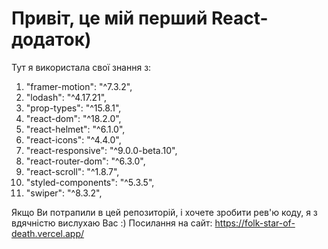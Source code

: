 # Привіт, це мій перший React-додаток)

Тут я використала свої знання з:

1. "framer-motion": "^7.3.2",
2. "lodash": "^4.17.21",
3. "prop-types": "^15.8.1",
4. "react-dom": "^18.2.0",
5. "react-helmet": "^6.1.0",
6. "react-icons": "^4.4.0",
7. "react-responsive": "^9.0.0-beta.10",
8. "react-router-dom": "^6.3.0",
9. "react-scroll": "^1.8.7",
10. "styled-components": "^5.3.5",
11. "swiper": "^8.3.2",

Якщо Ви потрапили в цей репозиторій, і хочете зробити рев'ю коду, я з вдячністю вислухаю Вас :)
Посилання на сайт: https://folk-star-of-death.vercel.app/


